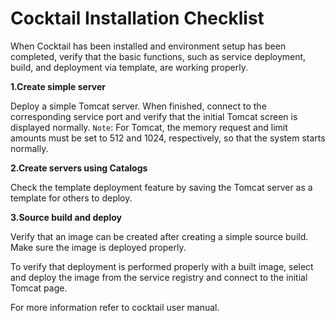 # Cocktail Installation Checklist

When Cocktail has been installed and environment setup has been completed, verify that the basic functions, such as service deployment, build, and deployment via template, are working properly.

**1.Create simple server**

Deploy a simple Tomcat server. When finished, connect to the corresponding service port and verify that the initial Tomcat screen is displayed normally. 
`Note`: For Tomcat, the memory request and limit amounts must be set to 512 and 1024, respectively, so that the system starts normally.

**2.Create servers using Catalogs**

Check the template deployment feature by saving the Tomcat server as a template for others to deploy.

**3.Source build and deploy**

Verify that an image can be created after creating a simple source build. Make sure the image is deployed properly.

To verify that deployment is performed properly with a built image, select and deploy the image from the service registry and connect to the initial Tomcat page.

For more information refer to cocktail user manual.


